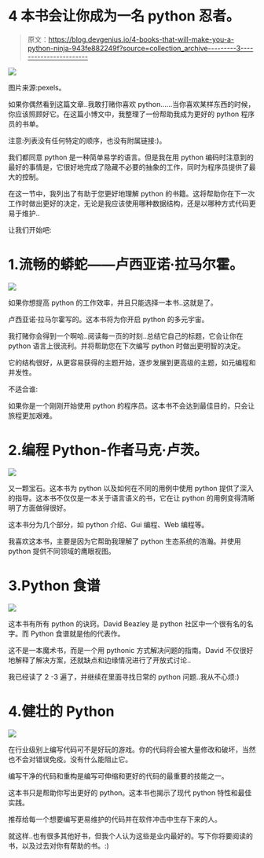 # 4 本书会让你成为一名 python 忍者。

> 原文：<https://blog.devgenius.io/4-books-that-will-make-you-a-python-ninja-943fe882249f?source=collection_archive---------3----------------------->

![](img/c9f05e7f2200bf462c3040bda13ee7b2.png)

图片来源:pexels。

如果你偶然看到这篇文章..我敢打赌你喜欢 python……当你喜欢某样东西的时候，你应该照顾好它。在这篇小博文中，我整理了一份帮助我成为更好的 python 程序员的书单。

注意:列表没有任何特定的顺序，也没有附属链接:)。

我们都同意 python 是一种简单易学的语言。但是我在用 python 编码时注意到的最好的事情是，它很好地完成了隐藏不必要的抽象的工作，同时为程序员提供了最大的控制。

在这一节中，我列出了有助于您更好地理解 python 的书籍。这将帮助你在下一次工作时做出更好的决定，无论是我应该使用哪种数据结构，还是以哪种方式代码更易于维护..

让我们开始吧:

# 1.流畅的蟒蛇——卢西亚诺·拉马尔霍。

![](img/81b51100244dd07e7fb37e0826cdd192.png)

如果你想提高 python 的工作效率，并且只能选择一本书..这就是了。

卢西亚诺·拉马尔霍写的。这本书将为你开启 python 的多元宇宙。

我打赌你会得到一个啊哈..阅读每一页的时刻..总结它自己的标题，它会让你在 python 语言上很流利。并将帮助您在下次编写 python 时做出更明智的决定。

它的结构很好，从更容易获得的主题开始，逐步发展到更高级的主题，如元编程和并发性。

不适合谁:

如果你是一个刚刚开始使用 python 的程序员。这本书不会达到最佳目的，只会让旅程更加艰难。

# 2.编程 Python-作者马克·卢茨。

![](img/bc1bea5220c79c45fcae1eb32478fc32.png)

又一颗宝石。这本书为 python 以及如何在不同的用例中使用 python 提供了深入的指导。这本书不仅仅是一本关于语言语义的书，它在让 python 的用例变得清晰明了方面做得很好。

这本书分为几个部分，如 python 介绍、Gui 编程、Web 编程等。

我喜欢这本书，主要是因为它帮助我理解了 python 生态系统的浩瀚。并使用 python 提供不同领域的鹰眼视图。

# 3.Python 食谱

![](img/d4618913871423949dfffefda940f33c.png)

这本书有所有 python 的诀窍。David Beazley 是 python 社区中一个很有名的名字。而 Python 食谱就是他的代表作。

这不是一本魔术书，而是一个用 pythonic 方式解决问题的指南。David 不仅很好地解释了解决方案，还就缺点和边缘情况进行了开放式讨论..

我已经读了 2 -3 遍了，并继续在里面寻找日常的 python 问题..我从不心烦:)

# 4.健壮的 Python

![](img/742bc75e5a2f07636ca8421f07e2bb84.png)

在行业级别上编写代码可不是好玩的游戏。你的代码将会被大量修改和破坏，当然也不会对错误免疫。没有什么能阻止它。

编写干净的代码和重构是编写可伸缩和更好的代码的最重要的技能之一。

这本书只是帮助你写出更好的 python。这本书也揭示了现代 python 特性和最佳实践。

推荐给每一个想要编写更易维护的代码并在软件冲击中生存下来的人。

就这样..也有很多其他好书，但我个人认为这些是业内最好的。写下你将要阅读的书，以及过去对你有帮助的书。:)
